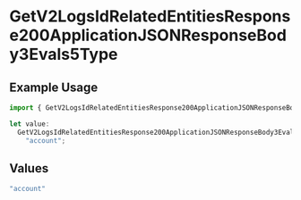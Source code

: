 # GetV2LogsIdRelatedEntitiesResponse200ApplicationJSONResponseBody3Evals5Type

## Example Usage

```typescript
import { GetV2LogsIdRelatedEntitiesResponse200ApplicationJSONResponseBody3Evals5Type } from "orq-poc-typescript-multi-env-version/models/operations";

let value:
  GetV2LogsIdRelatedEntitiesResponse200ApplicationJSONResponseBody3Evals5Type =
    "account";
```

## Values

```typescript
"account"
```